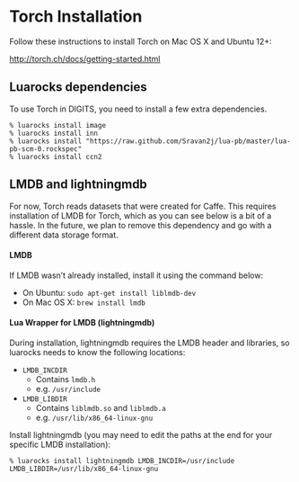 # Torch Installation

Follow these instructions to install Torch on Mac OS X and Ubuntu 12+:

http://torch.ch/docs/getting-started.html

## Luarocks dependencies

To use Torch in DIGITS, you need to install a few extra dependencies.

    % luarocks install image
    % luarocks install inn
    % luarocks install "https://raw.github.com/Sravan2j/lua-pb/master/lua-pb-scm-0.rockspec"
    % luarocks install ccn2

## LMDB and lightningmdb

For now, Torch reads datasets that were created for Caffe. This requires installation of LMDB for Torch, which as you can see below is a bit of a hassle. In the future, we plan to remove this dependency and go with a different data storage format.

#### LMDB

If LMDB wasn’t already installed, install it using the command below:

* On Ubuntu: `sudo apt-get install liblmdb-dev`
* On Mac OS X: `brew install lmdb`

#### Lua Wrapper for LMDB (lightningmdb)

During installation, lightningmdb requires the LMDB header and libraries, so luarocks needs to know the following locations:

* `LMDB_INCDIR`
  * Contains `lmdb.h`
  * e.g. `/usr/include`
* `LMDB_LIBDIR`
  * Contains `liblmdb.so` and `liblmdb.a`
  * e.g. `/usr/lib/x86_64-linux-gnu`

Install lightningmdb (you may need to edit the paths at the end for your specific LMDB installation):

    % luarocks install lightningmdb LMDB_INCDIR=/usr/include LMDB_LIBDIR=/usr/lib/x86_64-linux-gnu

